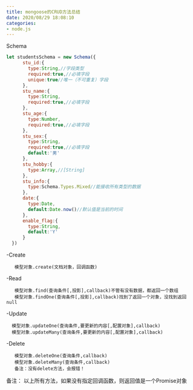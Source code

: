 ```yaml
---
title: mongoose的CRUD方法总结
date: 2020/08/29 18:08:10
categories:
- node.js
---
```



Schema

```js
let studentsSchema = new Schema({
      stu_id:{
        type:String,//字段类型
        required:true,//必填字段
        unique:true//唯一（不可重复）字段
      },
      stu_name:{
        type:String,
        required:true,//必填字段
      },
      stu_age:{
        type:Number,
        required:true,//必填字段
      },
      stu_sex:{
        type:String,
        required:true,//必填字段
        default:'男'
      },
      stu_hobby:{
        type:Array,//[String]
      },
      stu_info:{
        type:Schema.Types.Mixed//能接收所有类型的数据
      },
      date:{
        type:Date,
        default:Date.now()//默认值是当前的时间
      },
      enable_flag:{
        type:String,
        default:'Y'
      }
  })
```



 -Create

	   模型对象.create(文档对象，回调函数)
 -Read

	   模型对象.find(查询条件[,投影],callback)不管有没有数据，都返回一个数组
	   模型对象.findOne(查询条件[,投影],callback)找到了返回一个对象，没找到返回null
 -Update

	  模型对象.updateOne(查询条件,要更新的内容[,配置对象],callback)
	  模型对象.updateMany(查询条件,要更新的内容[,配置对象],callback)
 -Delete

	   模型对象.deleteOne(查询条件,callback)
	   模型对象.deleteMany(查询条件,callback)
	   备注：没有delete方法，会报错！

备注： 以上所有方法，如果没有指定回调函数，则返回值是一个Promise对象
